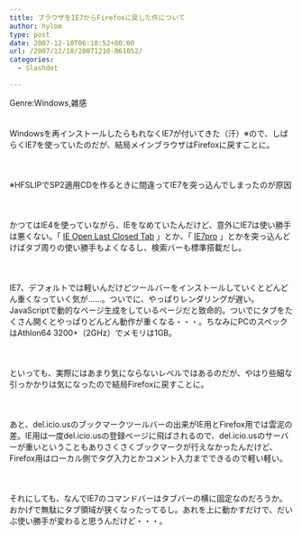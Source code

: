 ```yaml
---
title: ブラウザをIE7からFirefoxに戻した件について
author: hylom
type: post
date: 2007-12-10T06:10:52+00:00
url: /2007/12/10/20071210-061052/
categories:
  - Slashdot

---
```

Genre:Windows&#44;雑感  
</br>   
Windowsを再インストールしたらもれなくIE7が付いてきた（汗）※ので、しばらくIE7を使っていたのだが、結局メインブラウザはFirefoxに戻すことに。</br>  
</br>   
※HFSLIPでSP2適用CDを作るときに間違ってIE7を突っ込んでしまったのが原因</br>  
</br>   
かつてはIE4を使っていながら、IEをなめていたんだけど、意外にIE7は使い勝手は悪くない。「   [IE Open Last Closed Tab][1] 」とか、「   [IE7pro][2] 」とかを突っ込んどけばタブ周りの使い勝手もよくなるし、検索バーも標準搭載だし。</br>  
</br>   
IE7、デフォルトでは軽いんだけどツールバーをインストールしていくとどんどん重くなっていく気が……。ついでに、やっぱりレンダリングが遅い。JavaScriptで動的なページ生成をしているページだと致命的。ついでにタブをたくさん開くとやっぱりどんどん動作が重くなる・・・。ちなみにPCのスペックはAthlon64 3200+（2GHz）でメモリは1GB。</br>  
</br>   
といっても、実際にはあまり気にならないレベルではあるのだが、やはり些細な引っかかりは気になったので結局Firefoxに戻すことに。</br>  
</br>   
あと、del.icio.usのブックマークツールバーの出来がIE用とFirefox用では雲泥の差。IE用は一度del.icio.usの登録ページに飛ばされるので、del.icio.usのサーバーが重いということもありさくさくブックマークが行えなかったんだけど、Firefox用はローカル側でタグ入力とかコメント入力までできるので軽い軽い。</br>  
</br>   
それにしても、なんでIE7のコマンドバーはタブバーの横に固定なのだろうか。おかげで無駄にタブ領域が狭くなったってるし。あれを上に動かすだけで、だいぶ使い勝手が変わると思うんだけど・・・。</br>  
</br>  
</br>

 [1]: http://www.forest.impress.co.jp/article/2007/04/16/ieolct.html
 [2]: http://www.ie7pro.com/
